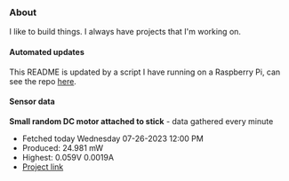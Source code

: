 ### About
I like to build things. I always have projects that I'm working on.

#### Automated updates
This README is updated by a script I have running on a Raspberry Pi, can see the repo [here](https://github.com/jdc-cunningham/raspi-git-repo-updater).

#### Sensor data


**Small random DC motor attached to stick** - data gathered every minute
- Fetched today Wednesday 07-26-2023 12:00 PM
- Produced: 24.981 mW
- Highest: 0.059V 0.0019A
- [Project link](https://github.com/jdc-cunningham/turbine-raspi)